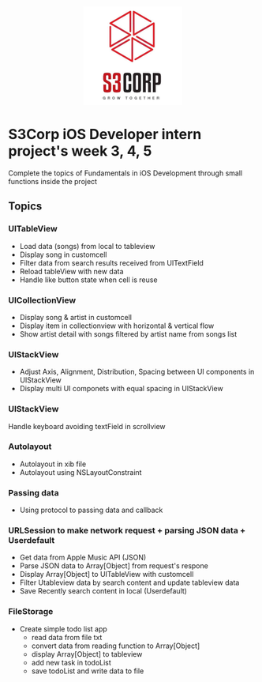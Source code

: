 <p align="center">
  <img width="200" height="200" src="https://github.com/dangvugiahuy/chumeodiHERE/blob/main/img/s3logo.jpg">
</p>

# S3Corp iOS Developer intern project's week 3, 4, 5
Complete the topics of Fundamentals in iOS Development through small functions inside the project
## Topics
### UITableView
- Load data (songs) from local to tableview
- Display song in customcell
- Filter data from search results received from UITextField
- Reload tableView with new data
- Handle like button state when cell is reuse
### UICollectionView
- Display song & artist in customcell
- Display item in collectionview with horizontal & vertical flow
- Show artist detail with songs filtered by artist name from songs list
### UIStackView
- Adjust Axis, Alignment, Distribution, Spacing between UI components in UIStackView
- Display multi UI componets with equal spacing in UIStackView
### UIStackView
Handle keyboard avoiding textField in scrollview
### Autolayout
- Autolayout in xib file
- Autolayout using NSLayoutConstraint
### Passing data
- Using protocol to passing data and callback
### URLSession to make network request + parsing JSON data + Userdefault
- Get data from Apple Music API (JSON)
- Parse JSON data to Array[Object] from request's respone
- Display Array[Object] to UITableView with customcell
- Filter Utableview data by search content and update tableview data
- Save Recently search content in local (Userdefault)
### FileStorage
- Create simple todo list app
  + read data from file txt
  + convert data from reading function to Array[Object]
  + display Array[Object] to tableview
  + add new task in todoList
  + save todoList and write data to file
